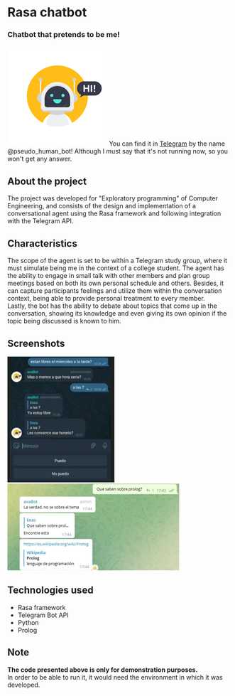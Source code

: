 # Rasa chatbot
### Chatbot that pretends to be me!
<img src="https://github.com/enzoavalos/personal-chatbot/blob/main/screenshots/profile-pic.png">
You can find it in <a href="https://telegram.org">Telegram</a> by the name @pseudo_human_bot!   
Although I must say that it's not running now, so you won't get any answer.

## About the project
The project was developed for "Exploratory programming" of Computer Engineering, and consists of the design and implementation of a conversational agent using the Rasa framework and following integration with the Telegram API.

## Characteristics
The scope of the agent is set to be within a Telegram study group, where it must simulate being me in the context of a college student. The agent has the ability to engage in small talk with other members and plan group meetings based on both its own personal schedule and others. Besides, it can capture participants feelings and utilize them within the conversation context, being able to provide personal treatment to every member.   
Lastly, the bot has the ability to debate about topics that come up in the conversation, showing its knowledge and even giving its own opinion if the topic being discussed is known to him.

## Screenshots
<img src="https://github.com/enzoavalos/personal-chatbot/blob/main/screenshots/meeting-planning.png"> <img src="https://github.com/enzoavalos/personal-chatbot/blob/main/screenshots/share-knowledge.png">

## Technologies used
- Rasa framework
- Telegram Bot API
- Python
- Prolog

## Note
**The code presented above is only for demonstration purposes.**   
In order to be able to run it, it would need the environment in which it was developed.
